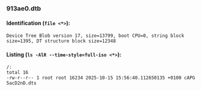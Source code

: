 ### 913ae0.dtb
#### Identification (`file <*>`):
```
Device Tree Blob version 17, size=13799, boot CPU=0, string block size=1395, DT structure block size=12348
```
#### Listing (`ls -AlR --time-style=full-iso <*>`):
```
/:
total 16
-rw-r--r-- 1 root root 16234 2025-10-15 15:56:40.112650135 +0100 cAPG 5acD2nD.dts
```

